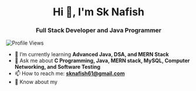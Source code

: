 <h1 align="center">Hi 👋, I'm Sk Nafish</h1>
<h3 align="center">Full Stack Developer and Java Programmer</h3>

<p align="left"> 
  <img src="https://komarev.com/ghpvc/?username=Nafish21&label=Profile%20views&color=0e75b6&style=flat" alt="Profile Views" /> 
</p>

- 🌱 I’m currently learning **Advanced Java, DSA, and MERN Stack**
- 💬 Ask me about **C Programming, Java, MERN stack, MySQL, Computer Networking, and Software Testing**
- 📫 How to reach me: **sknafish61@gmail.com**
- 📄 Know about my
